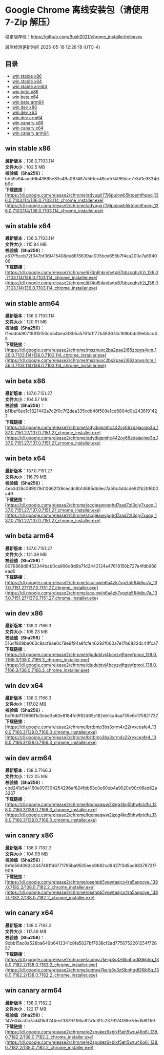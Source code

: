 # Google Chrome 离线安装包（请使用 7-Zip 解压）
稳定版存档：<https://github.com/Bush2021/chrome_installer/releases>

最后检测更新时间
2025-05-16 12:28:18 (UTC-4)

## 目录
* [win stable x86](https://github.com/Bush2021/chrome_installer?tab=readme-ov-file#win-stable-x86)
* [win stable x64](https://github.com/Bush2021/chrome_installer?tab=readme-ov-file#win-stable-x64)
* [win stable arm64](https://github.com/Bush2021/chrome_installer?tab=readme-ov-file#win-stable-arm64)
* [win beta x86](https://github.com/Bush2021/chrome_installer?tab=readme-ov-file#win-beta-x86)
* [win beta x64](https://github.com/Bush2021/chrome_installer?tab=readme-ov-file#win-beta-x64)
* [win beta arm64](https://github.com/Bush2021/chrome_installer?tab=readme-ov-file#win-beta-arm64)
* [win dev x86](https://github.com/Bush2021/chrome_installer?tab=readme-ov-file#win-dev-x86)
* [win dev x64](https://github.com/Bush2021/chrome_installer?tab=readme-ov-file#win-dev-x64)
* [win dev arm64](https://github.com/Bush2021/chrome_installer?tab=readme-ov-file#win-dev-arm64)
* [win canary x86](https://github.com/Bush2021/chrome_installer?tab=readme-ov-file#win-canary-x86)
* [win canary x64](https://github.com/Bush2021/chrome_installer?tab=readme-ov-file#win-canary-x64)
* [win canary arm64](https://github.com/Bush2021/chrome_installer?tab=readme-ov-file#win-canary-arm64)

## win stable x86
**最新版本**：136.0.7103.114  
**文件大小**：103.5 MB  
**校验值（Sha256）**：bb59a94aaed6b43665e83c49a067487d56fec49cd574f96dcc7e3d1e9334db9e  
**下载链接**：[https://dl.google.com/release2/chrome/adyugir77j6puiowb5ktoemfhpeq_136.0.7103.114/136.0.7103.114_chrome_installer.exe](https://dl.google.com/release2/chrome/adyugir77j6puiowb5ktoemfhpeq_136.0.7103.114/136.0.7103.114_chrome_installer.exe)  

## win stable x64
**最新版本**：136.0.7103.114  
**文件大小**：115.84 MB  
**校验值（Sha256）**：a517f5ecb72f347bf36f415408de8616639ac005bde655b7f4ea200e7a694006  
**下载链接**：[https://dl.google.com/release2/chrome/ii74n6hkryhvtp67bbscqhvh2i_136.0.7103.114/136.0.7103.114_chrome_installer.exe](https://dl.google.com/release2/chrome/ii74n6hkryhvtp67bbscqhvh2i_136.0.7103.114/136.0.7103.114_chrome_installer.exe)  

## win stable arm64
**最新版本**：136.0.7103.114  
**文件大小**：120.91 MB  
**校验值（Sha256）**：f1eddbb90719915f50cb54bea3f805a5761d1f77b483674c169bfab09ebbcc45  
**下载链接**：[https://dl.google.com/release2/chrome/msznuoc2bs2pae2i66zbpys4cm_136.0.7103.114/136.0.7103.114_chrome_installer.exe](https://dl.google.com/release2/chrome/msznuoc2bs2pae2i66zbpys4cm_136.0.7103.114/136.0.7103.114_chrome_installer.exe)  

## win beta x86
**最新版本**：137.0.7151.27  
**文件大小**：104.57 MB  
**校验值（Sha256）**：b11bef0ed1c1821442a7c2f0c7f2dea335cdb48f509e1cd8804d0e2436191427  
**下载链接**：[https://dl.google.com/release2/chrome/adydiqpmhc442oy66zdajaoinp3q_137.0.7151.27/137.0.7151.27_chrome_installer.exe](https://dl.google.com/release2/chrome/adydiqpmhc442oy66zdajaoinp3q_137.0.7151.27/137.0.7151.27_chrome_installer.exe)  

## win beta x64
**最新版本**：137.0.7151.27  
**文件大小**：116.79 MB  
**校验值（Sha256）**：4ea3d26c089079d10662f39cecdc8b14685db6ec7a50c4d4cde92fb2b1600a49  
**下载链接**：[https://dl.google.com/release2/chrome/acgieawvpqhd7aad7zl3gjy7xuoq_137.0.7151.27/137.0.7151.27_chrome_installer.exe](https://dl.google.com/release2/chrome/acgieawvpqhd7aad7zl3gjy7xuoq_137.0.7151.27/137.0.7151.27_chrome_installer.exe)  

## win beta arm64
**最新版本**：137.0.7151.27  
**文件大小**：121.39 MB  
**校验值（Sha256）**：8079889d8453344bab0ca966d8d9b71d2443124a47618156b727e4fdb968ead0  
**下载链接**：[https://dl.google.com/release2/chrome/acaiowln6a4zk7vpzta5fl4dbu7a_137.0.7151.27/137.0.7151.27_chrome_installer.exe](https://dl.google.com/release2/chrome/acaiowln6a4zk7vpzta5fl4dbu7a_137.0.7151.27/137.0.7151.27_chrome_installer.exe)  

## win dev x86
**最新版本**：138.0.7166.3  
**文件大小**：105.23 MB  
**校验值（Sha256）**：516cf809be063c9acf9ae0c78e9f94a8fcfe46292f060a7e17b6822dc41ffca7  
**下载链接**：[https://dl.google.com/release2/chrome/djudubtvj4bcyzvjftgeyfpmoi_138.0.7166.3/138.0.7166.3_chrome_installer.exe](https://dl.google.com/release2/chrome/djudubtvj4bcyzvjftgeyfpmoi_138.0.7166.3/138.0.7166.3_chrome_installer.exe)  

## win dev x64
**最新版本**：138.0.7166.3  
**文件大小**：117.02 MB  
**校验值（Sha256）**：bcf6dd113666f1c0ebe3a60e6184fc9f62d65c162eb1ca4aa735e6c175821737  
**下载链接**：[https://dl.google.com/release2/chrome/brtbmp3bs3xrm4x22rvxceafe4_138.0.7166.3/138.0.7166.3_chrome_installer.exe](https://dl.google.com/release2/chrome/brtbmp3bs3xrm4x22rvxceafe4_138.0.7166.3/138.0.7166.3_chrome_installer.exe)  

## win dev arm64
**最新版本**：138.0.7166.3  
**文件大小**：122.05 MB  
**校验值（Sha256）**：cbd241e5a4160e097304254296af624fbb53c0e60eb4a9020e90c06ab62a3267  
**下载链接**：[https://dl.google.com/release2/chrome/lqomaqww2izeg4kq5hhwbridfu_138.0.7166.3/138.0.7166.3_chrome_installer.exe](https://dl.google.com/release2/chrome/lqomaqww2izeg4kq5hhwbridfu_138.0.7166.3/138.0.7166.3_chrome_installer.exe)  

## win canary x86
**最新版本**：138.0.7182.2  
**文件大小**：104.98 MB  
**校验值（Sha256）**：8e1d564062c2447461fd6771795ba9505eeb9682cd9427f3d5ad9837672f7908  
**下载链接**：[https://dl.google.com/release2/chrome/osehpb5ypwtaajcv4ra5aqooye_138.0.7182.2/138.0.7182.2_chrome_installer.exe](https://dl.google.com/release2/chrome/osehpb5ypwtaajcv4ra5aqooye_138.0.7182.2/138.0.7182.2_chrome_installer.exe)  

## win canary x64
**最新版本**：138.0.7182.2  
**文件大小**：117.49 MB  
**校验值（Sha256）**：9cbb15ac0a528ba649b6412341c8fa5827bf7638cf2ad7756752261254f72857  
**下载链接**：[https://dl.google.com/release2/chrome/acmya7keig3v3z6lbnhgdl36jb5q_138.0.7182.2/138.0.7182.2_chrome_installer.exe](https://dl.google.com/release2/chrome/acmya7keig3v3z6lbnhgdl36jb5q_138.0.7182.2/138.0.7182.2_chrome_installer.exe)  

## win canary arm64
**最新版本**：138.0.7182.2  
**文件大小**：122.17 MB  
**校验值（Sha256）**：147e04ca0a7ad4f8df245ecf38797165a82a1c3f1c2379174f89e7ded58f11e1  
**下载链接**：[https://dl.google.com/release2/chrome/e2spukez6xbikf5eh5wru46q6i_138.0.7182.2/138.0.7182.2_chrome_installer.exe](https://dl.google.com/release2/chrome/e2spukez6xbikf5eh5wru46q6i_138.0.7182.2/138.0.7182.2_chrome_installer.exe)  


